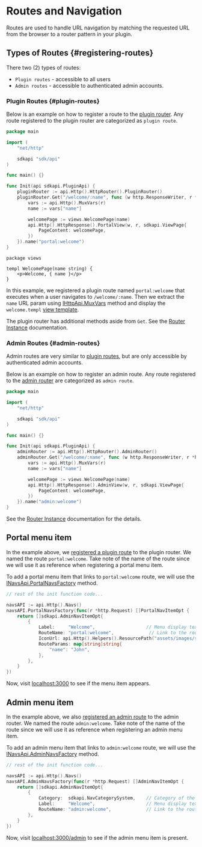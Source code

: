# Routes and Navigation

Routes are used to handle URL navigation by matching the requested URL from the browser to a router pattern in your plugin.

## Types of Routes {#registering-routes}
There two (2) types of routes:

- `Plugin routes` - accessible to all users
- `Admin routes` - accessible to authenticated admin accounts.

### Plugin Routes {#plugin-routes}

Below is an example on how to register a route to the [plugin router](../api/http-router-api.md#plugin-router).
Any route registered to the plugin router are categorized as `plugin route`.

```go title="plugins/local/com.mydomain.myplugin/main.go"
package main

import (
	"net/http"

	sdkapi "sdk/api"
)

func main() {}

func Init(api sdkapi.PluginApi) {
    pluginRouter := api.Http().HttpRouter().PluginRouter()
    pluginRouter.Get("/welcome/:name", func (w http.ResponseWriter, r *http.Request) {
        vars := api.Http().MuxVars(r)
        name := vars["name"]

        welcomePage := views.WelcomePage(name)
        api.Http().HttpResponse().PortalView(w, r, sdkapi.ViewPage{
            PageContent: welcomePage,
        })
    }).name("portal:welcome")
}
```

```templ title="plugins/local/com.mydomain.myplugin/resources/views/welcome.templ"
package views

templ WelcomePage(name string) {
    <p>Welcome, { name }</p>
}
```

In this example, we registered a plugin route named `portal:welcome` that executes when a user navigates to `/welcome/:name`.
Then we extract the `name` URL param using [IHttpApi.MuxVars](../api/http-api.md#muxvars) method and display the `welcome.templ` [view template](../api/http-response.md#template-parsing).

The plugin router has additional methods aside from `Get`. See the [Router Instance](../api/http-router-api.md#router-instance) documentation.

### Admin Routes {#admin-routes}
Admin routes are very similar to [plugin routes](#plugin-routes), but are only accessible by authenticated admin accounts.

Below is an example on how to register an admin route. Any route registered to the [admin router](../api/http-router-api.md#admin-router) are categorized as `admin route`.

```go title="plugins/local/com.mydomain.myplugin/main.go"
package main

import (
	"net/http"

	sdkapi "sdk/api"
)

func main() {}

func Init(api sdkapi.PluginApi) {
    adminRouter := api.Http().HttpRouter().AdminRouter()
    adminRouter.Get("/welcome/:name", func (w http.ResponseWriter, r *http.Request) {
        vars := api.Http().MuxVars(r)
        name := vars["name"]

        welcomePage := views.WelcomePage(name)
        api.Http().HttpResponse().AdminView(w, r, sdkapi.ViewPage{
            PageContent: welcomePage,
        })
    }).name("admin:welcome")
}
```

See the [Router Instance](../api/http-router-api.md#router-instance) documentation for the details.

## Portal menu item

In the example above, we [registered a plugin route](#plugin-routes) to the plugin router. We named the route `portal:welcome`. Take note of the name of the route since we will use it as reference when registering a portal menu item.

To add a portal menu item that links to `portal:welcome` route, we will use the [INavsApi.PortalNavsFactory](../api/http-navs-api.md#portalnavsfactory) method.

```go title="plugins/local/com.mydomain.myplugin/main.go"
// rest of the init function code...

navsAPI := api.Http().Navs()
navsAPI.PortalNavsFactory(func(r *http.Request) []PortalNavItemOpt {
    return []sdkapi.AdminNavItemOpt{
        {
            Label:     "Welcome",                   // Menu display text
            RouteName: "portal:welcome",             // Link to the route
            IconUrl: api.Http().Helpers().ResourcePath("assets/images/some-image.jpg"),
            RouteParams: map[string]string{
                "name": "John",
            },
        },
    }
})
```

Now, visit [localhost:3000](http://localhost:3000) to see if the menu item appears.

## Admin menu item

In the example above, we also [registered an admin route](#admin-routes) to the admin router. We named the route `admin:welcome`. Take note of the name of the route since we will use it as reference when registering an admin menu item.

To add an admin menu item that links to `admin:welcome` route, we will use the [INavsApi.AdminNavsFactory](../api/http-navs-api.md#adminnavsfactory) method.

```go title="plugins/local/com.mydomain.myplugin/main.go"
// rest of the init function code...

navsAPI := api.Http().Navs()
navsAPI.AdminNavsFactory(func(r *http.Request) []AdminNavItemOpt {
    return []sdkapi.AdminNavItemOpt{
        {
            Category:  sdkapi.NavCategorySystem,    // Category of the menu item
            Label:     "Welcome",                   // Menu display text
            RouteName: "admin:welcome",             // Link to the route
        },
    }
})
```

Now, visit [localhost:3000/admin](http://localhost:3000/admin) to see if the admin menu item is present.
